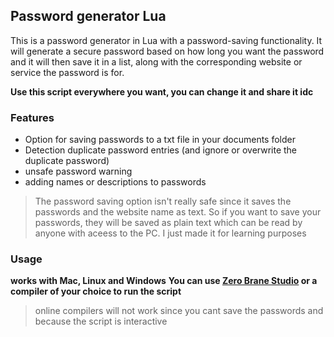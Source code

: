 ## Password generator Lua 
This is a password generator in Lua with a password-saving functionality. It will generate a secure password based on how long you want the password and it will then save it in a list, along with the corresponding website or service the password is for. 

**Use this script everywhere you want, you can change it and share it idc**

### Features

- Option for saving passwords to a txt file in your documents folder
- Detection duplicate password entries (and ignore or overwrite the duplicate password)
- unsafe password warning
- adding names or descriptions to passwords

> The password saving option isn't really safe since it saves the passwords and the website name as text. So if you want to save your passwords, they will be saved as plain text which can be read by anyone with aceess to the PC. I just made it for learning purposes

### Usage

**works with Mac, Linux and Windows**
**You can use [Zero Brane Studio](https://studio.zerobrane.com/download?not-this-time) or a compiler of your choice to run the script**
> online compilers will not work since you cant save the passwords and because the script is interactive
